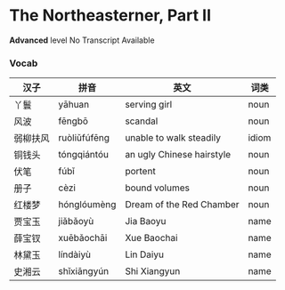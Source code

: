 # The Northeasterner, Part II
**Advanced** level
No Transcript Available
### Vocab
|汉子|拼音|英文|词类|
|----|----|----|----|
|丫鬟|yāhuan|serving girl|noun|
|风波|fēngbō|scandal|noun|
|弱柳扶风|ruòliǔfúfēng|unable to walk steadily|idiom|
|铜钱头|tóngqiántóu|an ugly Chinese hairstyle|noun|
|伏笔|fúbǐ|portent|noun|
|册子|cèzi|bound volumes|noun|
|红楼梦|hónglóumèng|Dream of the Red Chamber|noun|
|贾宝玉|jiǎbǎoyù|Jia Baoyu|name|
|薛宝钗|xuēbǎochāi|Xue Baochai|name|
|林黛玉|líndàiyù|Lin Daiyu|name|
|史湘云|shǐxiāngyún|Shi Xiangyun|name|